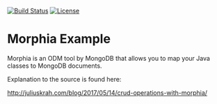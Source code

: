 [![Build Status](https://travis-ci.org/juliuskrah/morphia-example.svg?branch=master)](https://travis-ci.org/juliuskrah/morphia-example)
[![License](https://img.shields.io/badge/License-Apache%202.0-blue.svg)](https://opensource.org/licenses/Apache-2.0)

# Morphia Example
Morphia is an ODM tool by MongoDB that allows you to map your Java classes to MongoDB documents.

Explanation to the source is found here:

<http://juliuskrah.com/blog/2017/05/14/crud-operations-with-morphia/>
